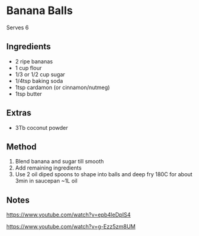 # Banana Balls

Serves 6

## Ingredients

* 2 ripe bananas
* 1 cup flour
* 1/3 or 1/2 cup sugar
* 1/4tsp baking soda
* 1tsp cardamon (or cinnamon/nutmeg)
* 1tsp butter

## Extras

* 3Tb coconut powder

## Method

1. Blend banana and sugar till smooth
2. Add remaining ingredients
3. Use 2 oil diped spoons to shape into balls and deep fry 180C for about 3min in saucepan ~1L oil

## Notes

https://www.youtube.com/watch?v=epb4leDpIS4

https://www.youtube.com/watch?v=g-Ezz5zm8UM